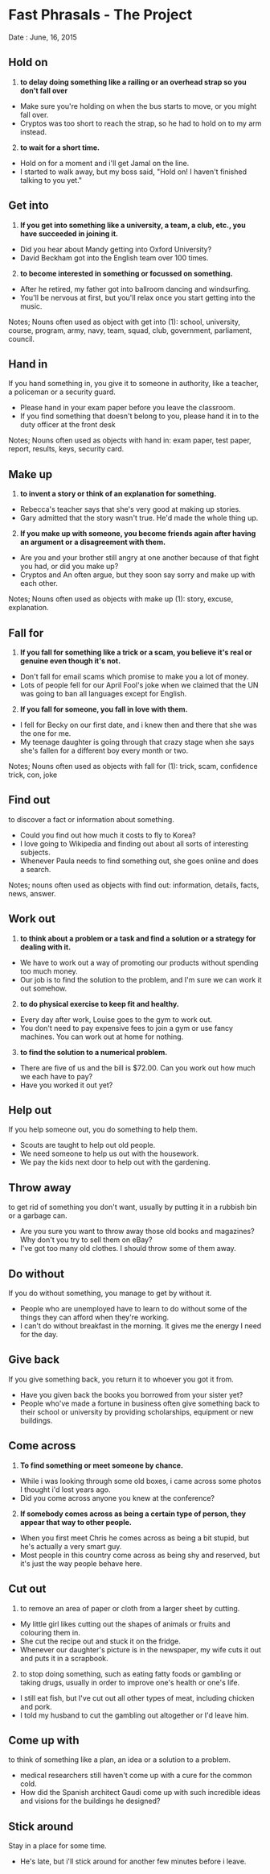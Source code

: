 # Fast Phrasals - The Project
Date : June, 16, 2015

## Hold on
1. **to delay doing something like a railing or an overhead strap so you don't fall over**
  * Make sure you're holding on when the bus starts to move, or you might fall over.
  * Cryptos was too short to reach the strap, so he had to hold on to my arm instead.
2. **to wait for a short time.**
  * Hold on for a moment and i'll get Jamal on the line.
  * I started to walk away, but my boss said, "Hold on! I haven't finished talking to you yet."

## Get into
1. **If you get into something like a university, a team, a club, etc., you have succeeded in joining it.**
  * Did you hear about Mandy getting into Oxford University?
  * David Beckham got into the English team over 100 times.
2. **to become interested in something or focussed on something.**
  * After he retired, my father got into ballroom dancing and windsurfing.
  * You'll be nervous at first, but you'll relax once you start getting into the music.

Notes; Nouns often used as object with get into (1): school, university, course, program, army, navy, team, squad, club, government, parliament, council.

## Hand in
If you hand something in, you give it to someone in authority, like a teacher, a policeman or a security guard.
* Please hand in your exam paper before you leave the classroom.
* If you find something that doesn't belong to you, please hand it in to the duty officer at the front desk

Notes; Nouns often used as objects with hand in: exam paper, test paper, report, results, keys, security card.

## Make up
1. **to invent a story or think of an explanation for something.**
  * Rebecca's teacher says that she's very good at making up stories.
  * Gary admitted that the story wasn't true. He'd made the whole thing up.
2. **If you make up with someone, you become friends again after having an argument or a disagreement with them.**
  * Are you and your brother still angry at one another because of that fight you had, or did you make up?
  * Cryptos and An often argue, but they soon say sorry and make up with each other.

Notes; Nouns often used as objects with make up (1): story, excuse, explanation.

## Fall for
1. **If you fall for something like a trick or a scam, you believe it's real or genuine even though it's not.**
  * Don't fall for email scams which promise to make you a lot of money.
  * Lots of people fell for our April Fool's joke when we claimed that the UN was going to ban all languages except for English.
2. **If you fall for someone, you fall in love with them.**
  * I fell for Becky on our first date, and i knew then and there that she was the one for me.
  * My teenage daughter is going through that crazy stage when she says she's fallen for a different boy every month or two.

Notes; Nouns often used as objects with fall for (1): trick, scam, confidence trick, con, joke

## Find out
to discover a fact or information about something.
* Could you find out how much it costs to fly to Korea?
* I love going to Wikipedia and finding out about all sorts of interesting subjects.
* Whenever Paula needs to find something out, she goes online and does a search.

Notes; nouns often used as objects with find out: information, details, facts, news, answer.

## Work out
1. **to think about a problem or a task and find a solution or a strategy for dealing with it.**
  * We have to work out a way of promoting our products without spending too much money.
  * Our job is to find the solution to the problem, and I'm sure we can work it out somehow.
2. **to do physical exercise to keep fit and healthy.**
  * Every day after work, Louise goes to the gym to work out.
  * You don't need to pay expensive fees to join a gym or use fancy machines. You can work out at home for nothing.
3. **to find the solution to a numerical problem.**
  * There are five of us and the bill is $72.00. Can you work out how much we each have to pay?
  * Have you worked it out yet?

## Help out
If you help someone out, you do something to help them.
* Scouts are taught to help out old people.
* We need someone to help us out with the housework.
* We pay the kids next door to help out with the gardening.

## Throw away
to get rid of something you don't want, usually by putting it in a rubbish bin or a garbage can.
* Are you sure you want to throw away those old books and magazines? Why don't you try to sell them on eBay?
* I've got too many old clothes. I should throw some of them away.

## Do without
If you do without something, you manage to get by without it.
* People who are unemployed have to learn to do without some of the things they can afford when they're working.
* I can't do without breakfast in the morning. It gives me the energy I need for the day.

## Give back
If you give something back, you return it to whoever you got it from.
* Have you given back the books you borrowed from your sister yet?
* People who've made a fortune in business often give something back to their school or university by providing scholarships, equipment or new buildings.

## Come across
1. **To find something or meet someone by chance.**
  * While i was looking through some old boxes, i came across some photos I thought i'd lost years ago.
  * Did you come across anyone you knew at the conference?
2. **If somebody comes across as being a certain type of person, they appear that way to other people.**
  * When you first meet Chris he comes across as being a bit stupid, but he's actually a very smart guy.
  * Most people in this country come across as being shy and reserved, but it's just the way people behave here.

## Cut out
1. to remove an area of paper or cloth from a larger sheet by cutting.
  * My little girl likes cutting out the shapes of animals or fruits and colouring them in.
  * She cut the recipe out and stuck it on the fridge.
  * Whenever our daughter's picture is in the newspaper, my wife cuts it out and puts it in a scrapbook.
2. to stop doing something, such as eating fatty foods or gambling or taking drugs, usually in order to improve one's health or one's life.
  * I still eat fish, but I've cut out all other types of meat, including chicken and pork.
  * I told my husband to cut the gambling out altogether or I'd leave him.

## Come up with
to think of something like a plan, an idea or a solution to a problem.
* medical researchers still haven't come up with a cure for the common cold.
* How did the Spanish architect Gaudi come up with such incredible ideas and visions for the buildings he designed?

## Stick around
Stay in a place for some time.
* He's late, but i'll stick around for another few minutes before i leave.